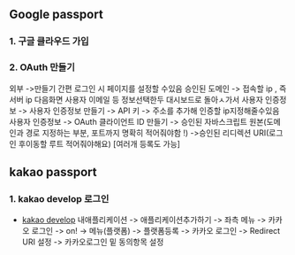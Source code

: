 ## Google passport 
### 1. 구글 클라우드 가입
### 2. OAuth 만들기
 외부 ->만들기 
간편 로그인 시 페이지를 설정할 수있음
승인된 도메인 -> 접속할 ip , 즉 서버 ip
다음화면  사용자 이메일 등 정보선택한두 
대시보드로 돌아ㅅ가서 
사용자 인증정보 -> 사용자 인증정보 만들기 -> API 키 -> 주소를 추가해 인증할 ip지정해줄수있음
사용자 인증정보 -> OAuth 클라이언트 ID 만들기 -> 승인된 자바스크립트 원본(도메인과 경로 지정하는 부분, 포트까지 명확히 적어줘야함 !) ->승인된 리디렉션 URI(로그인 후이동할 루트 적어줘야해요) [여러개 등록도 가능]



## kakao passport 
### 1. kakao develop 로그인 
* [kakao develop](https://developers.kakao.com/)
내애플리케이션 -> 애플리케이션추가하기 -> 좌측 메뉴 -> 카카오 로그인 -> on! -> 메뉴(플랫폼) -> 플랫폼등록 -> 카카오 로그인 -> Redirect URI 설정 -> 카카오로그인 밑 동의항목 설정